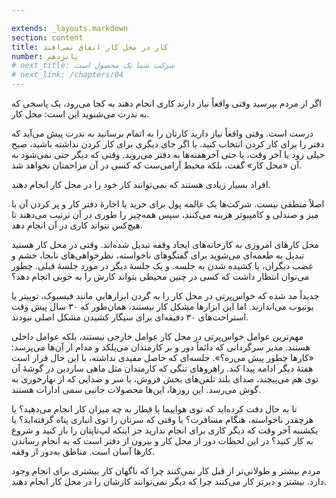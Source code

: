 ```yaml
---

extends: _layouts.markdown
section: content
title: کار در محل کار اتفاق نمی‌افتد
number: پانزدهم
# next_title: شرکت شما یک محصول است
# next_link: /chapters/04
---
```


اگر از مردم بپرسید وقتی واقعاً نیاز دارند کاری انجام دهند به کجا می‌رود، یک پاسخی که به ندرت می‌شنوید این است: محل کار.

درست است. وقتی واقعاً نیاز دارید کارتان را به اتمام برسانید به ندرت پیش می‌آید که دفتر را برای کار کردن انتخاب کنید. یا اگر جای دیگری برای کار کردن نداشته باشید، صبح خیلی زود یا آخر وقت، یا حتی آخرهفته‌ها به دفتر می‌روید. وقتی که دیگر حتی نمی‌شود به آن «محل کار» گفت، بلکه محیط آرامی‌ست که کسی در آن مزاحمتان نخواهد شد.

افراد بسیار زیادی هستند که نمی‌توانند کار خود را در محل کار انجام دهند.

اصلاً منطقی نیست. شرکت‌ها یک عالمه پول برای خرید یا اجارهٔ دفتر کار و پر کردن آن با میز و صندلی و کامپیوتر هزینه می‌کنند، سپس همه‌چیز را طوری در آن ترتیب می‌دهند تا هیچ‌کس نتواند کاری در آن انجام دهد. 

محل کارهای امروزی به کارخانه‌های ایجاد وقفه تبدیل شده‌اند. وقتی در محل کار هستید تبدیل به طعمه‌ای می‌شوید برای گفتگوهای ناخواسته، نظرخواهی‌های نابجا، خشم و غضب دیگران، یا کشیده شدن به جلسه. و یک جلسهٔ دیگر در مورد جلسهٔ قبلی. چطور می‌توان انتظار داشت که کسی در چنین محیطی بتواند کارش را به خوبی انجام دهد؟

جدیداً مد شده که خواس‌پرتی در محل کار را به گردن ابزارهایی مانند فیسبوک، توییتر یا یوتیوب می‌اندازند. اما این ابزارها مشکل کار نیستند، همان‌طور که ۳۰ سال پیش وقت استراحت‌های ۳۰ دقیقه‌ای برای سیگار کشیدن مشکل اصلی نبودند. 

مهم‌ترین عوامل خواس‌پرتی در محل کار عوامل خارجی نیستند، بلکه عوامل داخلی هستند. مدیر سرگردانی که دائماً دور و بر کارمندان می‌پلکد و مدام از آن‌ها می‌پرسد: «کارها چطور پیش می‌ره؟». جلسه‌ای که حاصل مفیدی نداشته، با این حال قرار است هفتهٔ دیگر ادامه پیدا کند. راهروهای تنگی که کارمندان مثل ماهی ساردین در گوشه‌ٔ آن توی هم می‌پیچند، صدای بلند تلفن‌های بخش فروش، یا سر و صدایی که از نهارخوری به گوش می‌رسد. این روزها، این‌ها محصولات جانبی سمی ادارات هستند.

تا به حال دقت کرده‌اید که توی هواپیما یا قطار به چه میزان کار انجام می‌دهید؟ یا هرچقدر ناخواسته، هنگام مسافرت؟ یا وقتی که سرتان را توی انباری پناه گرفته‌اید؟ یا یکشنبه آخر وقت که دیگر کاری برای انجام ندارید جز اینکه لپ‌تاپتان را باز کنید و شروع به کار کنید؟ در این لحظات دور از محل کار و بیرون از دفتر است که به انجام رساندن کارها آسان است. مناطق به‌دور از وقفه.

مردم بیشتر و طولانی‌تر از قبل کار نمی‌کنند چرا که ناگهان کار بیشتری برای انجام وجود دارد. بیشتر و دیرتر کار می‌کنند چرا که دیگر نمی‌توانند کارشان را در محل کار انجام دهند.